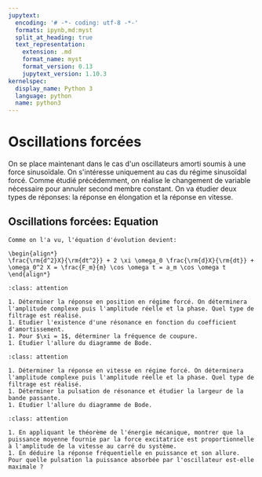 ```yaml
---
jupytext:
  encoding: '# -*- coding: utf-8 -*-'
  formats: ipynb,md:myst
  split_at_heading: true
  text_representation:
    extension: .md
    format_name: myst
    format_version: 0.13
    jupytext_version: 1.10.3
kernelspec:
  display_name: Python 3
  language: python
  name: python3
---
```

# Oscillations forcées

On se place maintenant dans le cas d'un oscillateurs amorti soumis à une force sinusoïdale. On s'intéresse uniquement au cas du régime sinusoïdal forcé. Comme étudié précédemment, on réalise le changement de variable nécessaire pour annuler second membre constant. On va étudier deux types de réponses: la réponse en élongation et la réponse en vitesse.


## Oscillations forcées: Equation

````{topic} Mise en équation
Comme on l'a vu, l'équation d'évolution devient:

\begin{align*}
\frac{\rm{d^2}X}{\rm{dt^2}} + 2 \xi \omega_0 \frac{\rm{d}X}{\rm{dt}} + \omega_0^2 X = \frac{F_m}{m} \cos \omega t = a_m \cos \omega t
\end{align*}
````

````{admonition} Réponse en position 
:class: attention

1. Déterminer la réponse en position en régime forcé. On déterminera l'amplitude complexe puis l'amplitude réelle et la phase. Quel type de filtrage est réalisé.
1. Etudier l'existence d'une résonance en fonction du coefficient d'amortissement.
1. Pour $\xi = 1$, déterminer la fréquence de coupure.
1. Etudier l'allure du diagramme de Bode.

````

````{admonition} Réponse en vitesse 
:class: attention

1. Déterminer la réponse en vitesse en régime forcé. On déterminera l'amplitude complexe puis l'amplitude réelle et la phase. Quel type de filtrage est réalisé.
1. Déterminer la pulsation de résonance et étudier la largeur de la bande passante.
1. Etudier l'allure du diagramme de Bode.

````

````{admonition} Réponse en puissance 
:class: attention

1. En appliquant le théorème de l'énergie mécanique, montrer que la puissance moyenne fournie par la force excitatrice est proportionnelle à l'amplitude de la vitesse au carré du système.
1. En déduire la réponse fréquentielle en puissance et son allure. Pour quelle pulsation la puissance absorbée par l'oscillateur est-elle maximale ?

````


